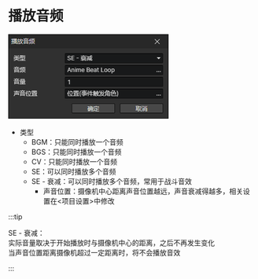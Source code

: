 # 播放音频

![](img/playAudio-1.png)

- 类型
  - BGM：只能同时播放一个音频
  - BGS：只能同时播放一个音频
  - CV：只能同时播放一个音频
  - SE：可以同时播放多个音频
  - SE - 衰减：可以同时播放多个音频，常用于战斗音效
    - 声音位置：摄像机中心距离声音位置越远，声音衰减得越多，相关设置在<项目设置>中修改

:::tip

SE - 衰减：  
实际音量取决于开始播放时与摄像机中心的距离，之后不再发生变化  
当声音位置距离摄像机超过一定距离时，将不会播放音效

:::